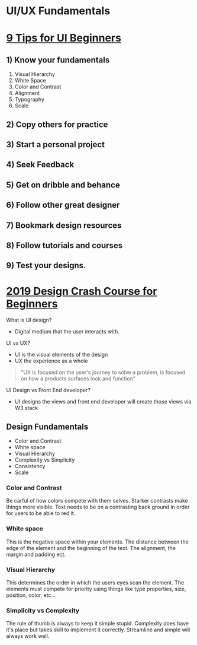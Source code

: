 # UI/UX Fundamentals

# [9 Tips for UI Beginners](https://www.youtube.com/watch?v=_J1Le-4aXhE)

## 1) Know your fundamentals

1. Visual Hierarchy
2. White Space
3. Color and Contrast
4. Alignment
5. Typography
6. Scale

## 2) Copy others for practice

## 3) Start a personal project

## 4) Seek Feedback

## 5) Get on dribble and behance

## 6) Follow other great designer

## 7) Bookmark design resources

## 8) Follow tutorials and courses

## 9) Test your designs.

# [2019 Design Crash Course for Beginners](https://www.youtube.com/watch?v=_Hp_dI0DzY4)

What is UI design?

-   Digital medium that the user interacts with.

UI vs UX?

-   UI is the visual elements of the design
-   UX the experience as a whole

> "UX is focused on the user's journey to solve a problem, is focused on how a products surfaces look and function"

UI Design vs Front End developer?

-   UI designs the views and front end developer will create those views via W3 stack

## Design Fundamentals

-   Color and Contrast
-   White space
-   Visual Hierarchy
-   Complexity vs Simplicity
-   Consistency
-   Scale

### Color and Contrast

Be carful of how colors compete with them selves. Starker contrasts make things more visible. Text needs to be on a contrasting back ground in order for users to be able to red it.

### White space

This is the negative space within your elements. The distance between the edge of the element and the beginning of the text. The alignment, the margin and padding ect.

### Visual Hierarchy

This determines the order in which the users eyes scan the element. The elements must compete for priority using things like type properties, size, position, color, etc...

### Simplicity vs Complexity

The rule of thumb is always to keep it simple stupid. Complexity does have it's place but takes skill to implement it correctly. Streamline and simple will always work well.
